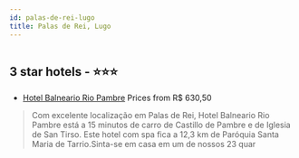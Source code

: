 ```yaml
---
id: palas-de-rei-lugo
title: Palas de Rei, Lugo
---
```


<center><img src="https://i.travelapi.com/hotels/11000000/10060000/10051700/10051637/08798a4c_z.jpg" alt="" /></center>


##  3 star hotels - ⭐️⭐️⭐️

-    [Hotel Balneario Rio Pambre](https://www.hurb.com/br/aud/https://www.hurb.com/br/hotels/palas-de-rei/hotel-balneario-rio-pambre-HT-U0OC?cmp=18055) Prices from R$ 630,50
   > Com excelente localização em Palas de Rei, Hotel Balneario Rio Pambre está a 15 minutos de carro de Castillo de Pambre e de Iglesia de San Tirso.  Este hotel com spa fica a 12,3 km de Paróquia Santa Maria de Tarrio.Sinta-se em casa em um de nossos 23 quar
